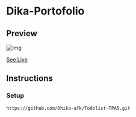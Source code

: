 # Dika-Portofolio

## Preview

![img](https://user-images.githubusercontent.com/76035503/188200316-2533ffc8-ac17-4ef7-9d7f-3ab6ec365592.PNG)


[See Live](https://6312315b02378f00a08619e2--jade-malasada-4652d9.netlify.app/)

## Instructions

### Setup

```shell
https://github.com/Dhika-afk/Todolist-TPA5.git
```
